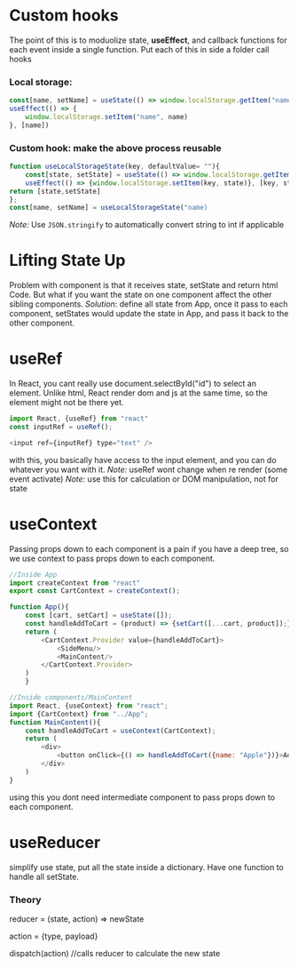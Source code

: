 # Custom hooks
The point of this is to moduolize state, **useEffect**, and callback functions for each event inside a single function.
Put each of this in side a folder call hooks
### Local storage:
```javascript
const[name, setName] = useState(() => window.localStorage.getItem("name") || "")
useEffect(() => {
    window.localStorage.setItem("name", name)
}, [name])
```
### Custom hook: make the above process reusable
```javascript
function useLocalStorageState(key, defaultValue= ""){
    const[state, setState] = useState(() => window.localStorage.getItem(key) || defaultValue)
    useEffect(() => {window.localStorage.setItem(key, state)}, [key, state]);
return [state,setState]
};
const[name, setName] = useLocalStorageState("name)
```
*Note:* Use `JSON.stringify` to automatically convert string to int if applicable

# Lifting State Up
Problem with component is that it receives state, setState and return html Code. 
But what if you want the state on one component affect the other sibling components.
*Solution*: define all state from App, once it pass to each component, setStates would update the state in App, and pass it back to the other component.

# useRef
In React, you cant really use document.selectById("id") to select an element. Unlike html, React render dom and js at the same time, so the element might not be there yet.
```javascript
import React, {useRef} from "react"
const inputRef = useRef();

<input ref={inputRef} type="text" />
```
with this, you basically have access to the input element, and you can do whatever you want with it. 
*Note:* useRef wont change when re render (some event activate)
*Note:* use this for calculation or DOM manipulation, not for state

# useContext
Passing props down to each component is a pain if you have a deep tree, so we use context to pass props down to each component.
```javascript
//Inside App
import createContext from "react"
export const CartContext = createContext();

function App(){
    const [cart, setCart] = useState([]);
    const handleAddToCart = (product) => {setCart([...cart, product]);}
    return (
        <CartContext.Provider value={handleAddToCart}>
            <SideMenu/>
            <MainContent/>
        </CartContext.Provider>
    )
    }

//Inside components/MainContent
import React, {useContext} from "react";
import {CartContext} from "../App";
function MainContent(){
    const handleAddToCart = useContext(CartContext);
    return (
        <div>
            <button onClick={() => handleAddToCart({name: "Apple"})}>Add to cart</button>
        </div>
    )
}
```

using this you dont need intermediate component to pass props down to each component.

# useReducer
simplify use state, put all the state inside a dictionary. Have one function to handle all setState.

### Theory
reducer = (state, action) => newState

action = {type, payload}

dispatch(action) //calls reducer to calculate the new state

